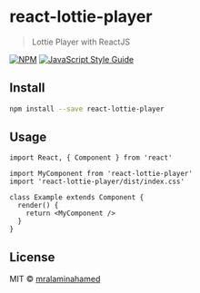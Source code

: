 # react-lottie-player

> Lottie Player with ReactJS

[![NPM](https://img.shields.io/npm/v/react-lottie-player.svg)](https://www.npmjs.com/package/react-lottie-player) [![JavaScript Style Guide](https://img.shields.io/badge/code_style-standard-brightgreen.svg)](https://standardjs.com)

## Install

```bash
npm install --save react-lottie-player
```

## Usage

```tsx
import React, { Component } from 'react'

import MyComponent from 'react-lottie-player'
import 'react-lottie-player/dist/index.css'

class Example extends Component {
  render() {
    return <MyComponent />
  }
}
```

## License

MIT © [mralaminahamed](https://github.com/mralaminahamed)
